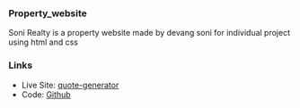 ### Property_website
Soni Realty is a property website made by devang soni for individual project using html and css

### Links

- Live Site: [quote-generator](https://arifulsajib.github.io/random-quote-generator/)
- Code: [Github](https://github.com/arifulsajib/random-quote-generator)
